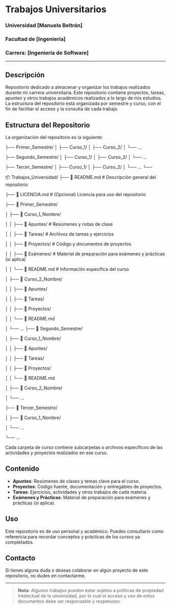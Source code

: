 # Trabajos Universitarios

### Universidad [Manuela Beltrán]
### Facultad de [Ingenieria]
### Carrera: [Ingenieria de Software]

---


## Descripción 

Repositorio dedicado a almacenar y organizar los trabajos realizados durante mi carrera universitaria.
Este repositorio contiene proyectos, tareas, apuntes y otros trabajos académicos realizados a lo largo de mis estudios. 
La estructura del repositorio está organizada por semestre y curso, con el fin de facilitar el acceso y la consulta de cada trabajo.

## Estructura del Repositorio

La organización del repositorio es la siguiente:

├── Primer_Semestre/ │ ├── Curso_1/ │ ├── Curso_2/ │ └── ... 

├── Segundo_Semestre/ │ ├── Curso_1/ │ ├── Curso_2/ │ └── ... 

├── Tercer_Semestre/ │ ├── Curso_1/ │ ├── Curso_2/ │ └── ... └── 

📦 Trabajos_Universidad/
├── 📜 README.md                 # Descripción general del repositorio

├── 📜 LICENCIA.md               # (Opcional) Licencia para uso del repositorio

├── 📂 Primer_Semestre/

│   ├── 📂 Curso_1_Nombre/

│   │   ├── 📂 Apuntes/          # Resúmenes y notas de clase

│   │   ├── 📂 Tareas/           # Archivos de tareas y ejercicios

│   │   ├── 📂 Proyectos/        # Código y documentos de proyectos

│   │   ├── 📂 Exámenes/         # Material de preparación para exámenes y prácticas (si aplica)

│   │   └── 📜 README.md         # Información específica del curso

│   ├── 📂 Curso_2_Nombre/

│   │   ├── 📂 Apuntes/

│   │   ├── 📂 Tareas/

│   │   ├── 📂 Proyectos/

│   │   └── 📜 README.md

│   └── ...
├── 📂 Segundo_Semestre/

│   ├── 📂 Curso_1_Nombre/

│   │   ├── 📂 Apuntes/

│   │   ├── 📂 Tareas/

│   │   ├── 📂 Proyectos/

│   │   └── 📜 README.md

│   ├── 📂 Curso_2_Nombre/

│   └── ...

├── 📂 Tercer_Semestre/

│   ├── 📂 Curso_1_Nombre/

│   └── ...

└── ...


Cada carpeta de curso contiene subcarpetas o archivos específicos de las actividades y proyectos realizados en ese curso. 

## Contenido

- **Apuntes**: Resúmenes de clases y temas clave para el curso.
- **Proyectos**: Código fuente, documentación y entregables de proyectos.
- **Tareas**: Ejercicios, actividades y otros trabajos de cada materia.
- **Exámenes y Prácticas**: Material de preparación para exámenes y prácticas (si aplica).

## Uso

Este repositorio es de uso personal y académico. Puedes consultarlo como referencia para recordar conceptos y prácticas de los cursos ya completados.

## Contacto

Si tienes alguna duda o deseas colaborar en algún proyecto de este repositorio, no dudes en contactarme.

---

> **Nota:** Algunos trabajos pueden estar sujetos a políticas de propiedad intelectual de la universidad, por lo cual el acceso y uso de estos documentos debe ser responsable y respetuoso.
